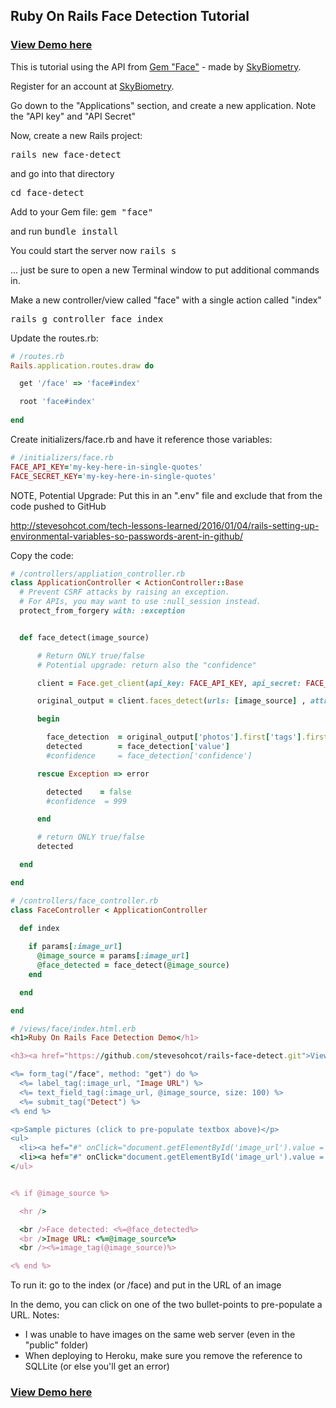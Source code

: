 ## Ruby On Rails Face Detection Tutorial

### [View Demo here](https://rails-face-detect-demo.herokuapp.com)
This is tutorial using the API from [Gem "Face"](https://github.com/rociiu/face) - made by [SkyBiometry](https://skybiometry.com/Documentation).

Register for an account at [SkyBiometry](https://skybiometry.com).

Go down to the "Applications" section, and create a new application.  Note the "API key" and "API Secret"


Now, create a new Rails project:

<tt>rails new face-detect</tt>

and go into that directory

<tt>cd face-detect</tt>


Add to your Gem file:
<tt>gem "face"</tt>

and run 
<tt>bundle install</tt>

You could start the server now
<tt>rails s</tt>

... just be sure to open a new Terminal window to put additional commands in.



Make a new controller/view called "face" with a single action called "index"

<tt>rails g controller face index</tt>

Update the routes.rb:
```Ruby
# /routes.rb 
Rails.application.routes.draw do

  get '/face' => 'face#index'

  root 'face#index'
  
end
```


Create initializers/face.rb and have it reference those variables:

```Ruby
# /initializers/face.rb 
FACE_API_KEY='my-key-here-in-single-quotes'
FACE_SECRET_KEY='my-key-here-in-single-quotes'
```



NOTE, Potential Upgrade: Put this in an ".env" file and exclude that from the code pushed to GitHub

http://stevesohcot.com/tech-lessons-learned/2016/01/04/rails-setting-up-environmental-variables-so-passwords-arent-in-github/


Copy the code:


```Ruby
# /controllers/appliation_controller.rb
class ApplicationController < ActionController::Base
  # Prevent CSRF attacks by raising an exception.
  # For APIs, you may want to use :null_session instead.
  protect_from_forgery with: :exception


  def face_detect(image_source)

      # Return ONLY true/false
      # Potential upgrade: return also the "confidence"

      client = Face.get_client(api_key: FACE_API_KEY, api_secret: FACE_SECRET_KEY)

      original_output = client.faces_detect(urls: [image_source] , attributes: 'all')

      begin

        face_detection  = original_output['photos'].first['tags'].first['attributes']['face']
        detected        = face_detection['value']
        #confidence     = face_detection['confidence']

      rescue Exception => error

        detected    = false
        #confidence  = 999

      end

      # return ONLY true/false
      detected

  end

end
```


```Ruby
# /controllers/face_controller.rb
class FaceController < ApplicationController
  
  def index

    if params[:image_url]
      @image_source = params[:image_url]
      @face_detected = face_detect(@image_source)
    end

  end

end

```

```Ruby
# /views/face/index.html.erb
<h1>Ruby On Rails Face Detection Demo</h1>

<h3><a href="https://github.com/stevesohcot/rails-face-detect.git">View code source on GitHub</a></h3>

<%= form_tag("/face", method: "get") do %>
  <%= label_tag(:image_url, "Image URL") %>
  <%= text_field_tag(:image_url, @image_source, size: 100) %>
  <%= submit_tag("Detect") %>
<% end %>

<p>Sample pictures (click to pre-populate textbox above)</p>
<ul>
  <li><a hef="#" onClick="document.getElementById('image_url').value = 'http://www.edrants.com/wp-content/uploads/2013/03/googleglassimage.jpg';">person wearing google glass</a></li>
  <li><a hef="#" onClick="document.getElementById('image_url').value = 'http://www.atlantatrails.com/images/high-shoals-falls-waterfall/4-high-shoals-falls-trail-blue-hole-waterfall.jpg';">waterfall</a></li>
</ul>


<% if @image_source %>

  <hr />

  <br />Face detected: <%=@face_detected%>
  <br />Image URL: <%=@image_source%>
  <br /><%=image_tag(@image_source)%>

<% end %>
```



To run it: go to the index (or /face) and put in the URL of an image

In the demo, you can click on one of the two bullet-points to pre-populate a URL. 
Notes:
-  I was unable to have images on the same web server (even in the "public" folder)
-  When deploying to Heroku, make sure you remove the reference to SQLLite (or else you'll get an error)

### [View Demo here](https://rails-face-detect-demo.herokuapp.com)